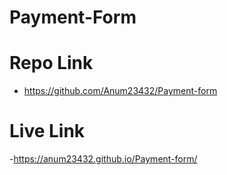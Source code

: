 # Payment-Form

# Repo Link
- https://github.com/Anum23432/Payment-form
# Live Link
-https://anum23432.github.io/Payment-form/
